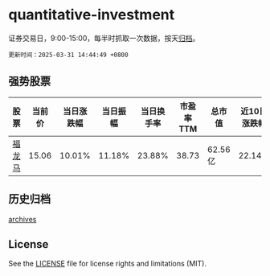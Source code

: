 # quantitative-investment

证券交易日，9:00-15:00，每半时抓取一次数据，按天[归档](archives)。

`更新时间：2025-03-31 14:44:49 +0800`

## 强势股票

|股票|当前价|当日涨跌幅|当日振幅|当日换手率|市盈率TTM|总市值|近10日涨跌幅|
|----|----|----|----|----|----|----|----|
|[福龙马](https://xueqiu.com/S/SH603686)|15.06|10.01%|11.18%|23.88%|38.73|62.56亿|22.14%|

## 历史归档

[archives](archives)

## License

See the [LICENSE](LICENSE) file for license rights and limitations (MIT).